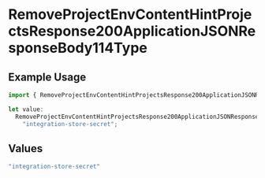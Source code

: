 # RemoveProjectEnvContentHintProjectsResponse200ApplicationJSONResponseBody114Type

## Example Usage

```typescript
import { RemoveProjectEnvContentHintProjectsResponse200ApplicationJSONResponseBody114Type } from "@vercel/sdk/models/operations/removeprojectenv.js";

let value:
  RemoveProjectEnvContentHintProjectsResponse200ApplicationJSONResponseBody114Type =
    "integration-store-secret";
```

## Values

```typescript
"integration-store-secret"
```